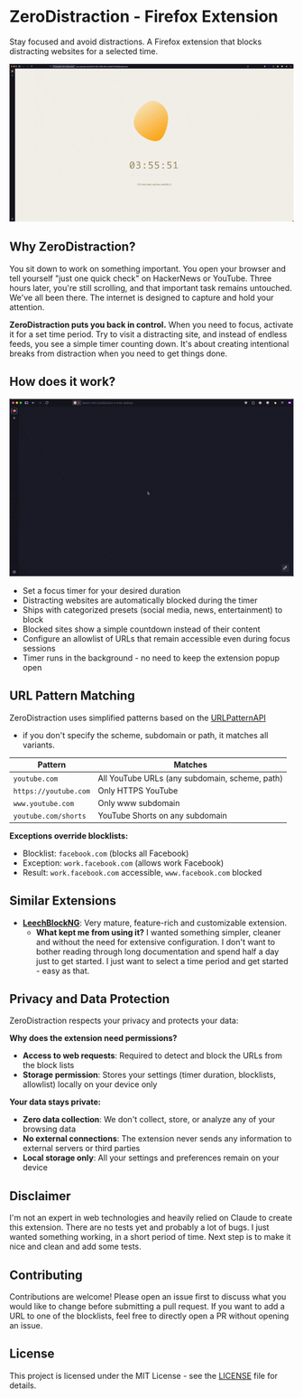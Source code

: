 # ZeroDistraction - Firefox Extension

Stay focused and avoid distractions.
A Firefox extension that blocks distracting websites for a selected time.

![ZeroDistraction blocked page](screenshots/zerodistraction-screencapture-2.gif)

## Why ZeroDistraction?

You sit down to work on something important.
You open your browser and tell yourself "just one quick check" on HackerNews or YouTube.
Three hours later, you're still scrolling, and that important task remains untouched.
We've all been there.
The internet is designed to capture and hold your attention.

**ZeroDistraction puts you back in control.**
When you need to focus, activate it for a set time period.
Try to visit a distracting site, and instead of endless feeds, you see a simple timer counting down.
It's about creating intentional breaks from distraction when you need to get things done.

## How does it work?

![ZeroDistraction howto](screenshots/zerodistraction-screencapture.gif)

* Set a focus timer for your desired duration
* Distracting websites are automatically blocked during the timer
* Ships with categorized presets (social media, news, entertainment) to block
* Blocked sites show a simple countdown instead of their content
* Configure an allowlist of URLs that remain accessible even during focus sessions
* Timer runs in the background - no need to keep the extension popup open

## URL Pattern Matching

ZeroDistraction uses simplified patterns based on the [URLPatternAPI](https://developer.mozilla.org/en-US/docs/Web/API/URL_Pattern_API)
- if you don't specify the scheme, subdomain or path, it matches all variants.


| Pattern | Matches |
|---------|--------|
| `youtube.com` | All YouTube URLs (any subdomain, scheme, path) |
| `https://youtube.com` | Only HTTPS YouTube |
| `www.youtube.com` | Only www subdomain |
| `youtube.com/shorts` | YouTube Shorts on any subdomain |

**Exceptions override blocklists:**
- Blocklist: `facebook.com` (blocks all Facebook)
- Exception: `work.facebook.com` (allows work Facebook)
- Result: `work.facebook.com` accessible, `www.facebook.com` blocked

## Similar Extensions

* [**LeechBlockNG**](https://addons.mozilla.org/en-US/firefox/addon/leechblock-ng/): Very mature, feature-rich and customizable extension.
  * **What kept me from using it?** I wanted something simpler, cleaner and without the need for extensive configuration.
  I don't want to bother reading through long documentation and spend half a day just to get started.
  I just want to select a time period and get started - easy as that.

## Privacy and Data Protection

ZeroDistraction respects your privacy and protects your data:

**Why does the extension need permissions?**
* **Access to web requests**: Required to detect and block the URLs from the block lists
* **Storage permission**: Stores your settings (timer duration, blocklists, allowlist) locally on your device only

**Your data stays private:**
* **Zero data collection**: We don't collect, store, or analyze any of your browsing data
* **No external connections**: The extension never sends any information to external servers or third parties
* **Local storage only**: All your settings and preferences remain on your device

## Disclaimer

I'm not an expert in web technologies and heavily relied on Claude to create this extension.
There are no tests yet and probably a lot of bugs. 
I just wanted something working, in a short period of time.
Next step is to make it nice and clean and add some tests.

## Contributing

Contributions are welcome! Please open an issue first to discuss what you would like to change before submitting a pull request.
If you want to add a URL to one of the blocklists, feel free to directly open a PR without opening an issue.

## License

This project is licensed under the MIT License - see the [LICENSE](LICENSE) file for details.
